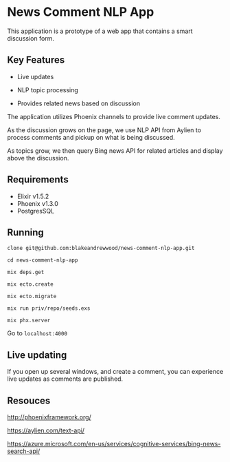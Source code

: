# News Comment NLP App

This application is a prototype of a web app that contains a smart discussion form.

## Key Features

- Live updates

- NLP topic processing

- Provides related news based on discussion

The application utilizes Phoenix channels to provide live comment updates.

As the discussion grows on the page, we use NLP API from Aylien to process
comments and pickup on what is being discussed.

As topics grow, we then query Bing news API for related articles and display
above the discussion.

## Requirements

- Elixir v1.5.2
- Phoenix v1.3.0
- PostgresSQL

## Running

`clone git@github.com:blakeandrewwood/news-comment-nlp-app.git`

`cd news-comment-nlp-app`

`mix deps.get`

`mix ecto.create`

`mix ecto.migrate`

`mix run priv/repo/seeds.exs`

`mix phx.server`

Go to `localhost:4000`

## Live updating

If you open up several windows, and create a comment, you can experience live
updates as comments are published.

## Resouces

http://phoenixframework.org/

https://aylien.com/text-api/

https://azure.microsoft.com/en-us/services/cognitive-services/bing-news-search-api/
